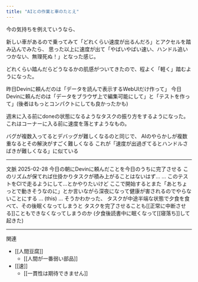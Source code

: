 ```yaml
---
title: "AIとの作業と車のたとえ"
---
```


今の気持ちを例えていうなら、

新しい車があるので乗ってみて「どれくらい速度が出るんだろ」とアクセルを踏み込んでみたら、
思った以上に速度が出て「やばいやばい速い、ハンドル追いつかない、無理死ぬ！」となった感じ。

どれくらい踏んだらどうなるかの肌感がついてきたので、程よく「軽く」踏むようになった。

昨日Devinに頼んだのは「データを読んで表示するWebUIだけ作って」
今日Devinに頼んだのは「データをブラウザ上で編集可能にして」と「テストを作って」(後者はもっとコンパクトにしても良かったかも)

週末に入る前にdoneの状態になるようなタスクの振り方をするようになった。
これはコーナーに入る前に速度を落とすようなもの。

バグが複数入ってるとデバッグが難しくなるのと同じで、
AIのやらかしが複数重なるとその解決がすごく難しくなる
これが「速度が出過ぎてるとハンドルさばきが難しくなる」に似ている

---

文脈
2025-02-28
今日の朝にDevinに頼んだことを今日のうちに完了させる
このリズムが保てれば仕掛かりタスクが積み上がることはないはず...
...
このテストをCIで走るようにして…とかやりたいけど
ここで開始するとまた「あとちょっとで動きそうなのに」とか言いながら深夜になって健康が害されるのでやらないことにする
...
(this)
...
そうかわかった、
タスクが中途半端な状態で夕食を食べて、その後眠くなってしまうと
タスクを完了させることも[[正常に中断させる]]こともできなくなってしまうのか
(夕食後読書中に眠くなって[[寝落ち]]して起きた)

---
関連
- [[人間豆腐]]
    - [[人間が一番弱い部品]]
- [[速]]
    - [[一貫性は期待できません]]

